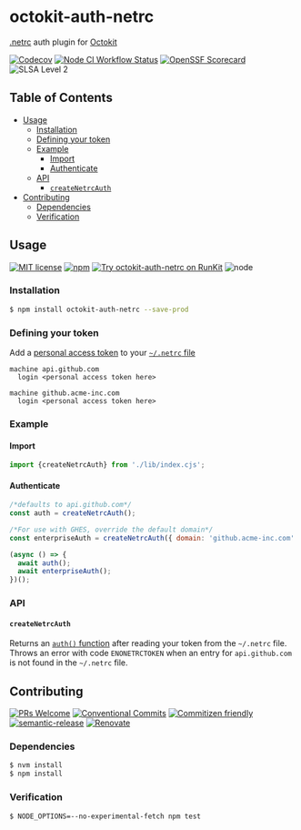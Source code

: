 # octokit-auth-netrc

[.netrc](https://ec.haxx.se/usingcurl/usingcurl-netrc) auth plugin for
[Octokit](https://github.com/octokit/core.js)

<!--status-badges start -->

[![Codecov][coverage-badge]][coverage-link]
[![Node CI Workflow Status][github-actions-ci-badge]][github-actions-ci-link]
[![OpenSSF Scorecard][ossfScorecard-badge]][ossfScorecard-link]
![SLSA Level 2][slsa-badge]

<!--status-badges end -->

## Table of Contents

* [Usage](#usage)
  * [Installation](#installation)
  * [Defining your token](#defining-your-token)
  * [Example](#example)
    * [Import](#import)
    * [Authenticate](#authenticate)
  * [API](#api)
    * [`createNetrcAuth`](#createnetrcauth)
* [Contributing](#contributing)
  * [Dependencies](#dependencies)
  * [Verification](#verification)

## Usage

<!--consumer-badges start -->

[![MIT license][license-badge]][license-link]
[![npm][npm-badge]][npm-link]
[![Try octokit-auth-netrc on RunKit][runkit-badge]][runkit-link]
![node][node-badge]

<!--consumer-badges end -->

### Installation

```sh
$ npm install octokit-auth-netrc --save-prod
```

### Defining your token

Add a [personal access token](https://help.github.com/en/articles/creating-a-personal-access-token-for-the-command-line)
to your [`~/.netrc` file](https://ec.haxx.se/usingcurl-netrc.html)

```
machine api.github.com
  login <personal access token here>

machine github.acme-inc.com
  login <personal access token here>
```

### Example

#### Import

```javascript
import {createNetrcAuth} from './lib/index.cjs';
```

#### Authenticate

```javascript
/*defaults to api.github.com*/
const auth = createNetrcAuth();

/*For use with GHES, override the default domain*/
const enterpriseAuth = createNetrcAuth({ domain: 'github.acme-inc.com' });

(async () => {
  await auth();
  await enterpriseAuth();
})();
```

### API

#### `createNetrcAuth`

Returns an [`auth()` function](https://github.com/octokit/auth-token.js#auth)
after reading your token from the `~/.netrc` file. Throws an error with code
`ENONETRCTOKEN` when an entry for `api.github.com` is not found in the
`~/.netrc` file.

## Contributing

<!--contribution-badges start -->

[![PRs Welcome][PRs-badge]][PRs-link]
[![Conventional Commits][commit-convention-badge]][commit-convention-link]
[![Commitizen friendly][commitizen-badge]][commitizen-link]
[![semantic-release][semantic-release-badge]][semantic-release-link]
[![Renovate][renovate-badge]][renovate-link]

<!--contribution-badges end -->

### Dependencies

```sh
$ nvm install
$ npm install
```

### Verification

```sh
$ NODE_OPTIONS=--no-experimental-fetch npm test
```

[PRs-link]: http://makeapullrequest.com

[PRs-badge]: https://img.shields.io/badge/PRs-welcome-brightgreen.svg

[commit-convention-link]: https://conventionalcommits.org

[commit-convention-badge]: https://img.shields.io/badge/Conventional%20Commits-1.0.0-yellow.svg

[commitizen-link]: http://commitizen.github.io/cz-cli/

[commitizen-badge]: https://img.shields.io/badge/commitizen-friendly-brightgreen.svg

[semantic-release-link]: https://github.com/semantic-release/semantic-release

[semantic-release-badge]: https://img.shields.io/badge/%20%20%F0%9F%93%A6%F0%9F%9A%80-semantic--release-e10079.svg

[renovate-link]: https://renovatebot.com

[renovate-badge]: https://img.shields.io/badge/renovate-enabled-brightgreen.svg?logo=renovatebot

[coverage-link]: https://codecov.io/github/travi/octokit-auth-netrc

[coverage-badge]: https://img.shields.io/codecov/c/github/travi/octokit-auth-netrc.svg

[license-link]: LICENSE

[license-badge]: https://img.shields.io/github/license/travi/octokit-auth-netrc.svg

[npm-link]: https://www.npmjs.com/package/octokit-auth-netrc

[npm-badge]: https://img.shields.io/npm/v/octokit-auth-netrc.svg

[runkit-link]: https://npm.runkit.com/octokit-auth-netrc

[runkit-badge]: https://badge.runkitcdn.com/octokit-auth-netrc.svg

[github-actions-ci-link]: https://github.com/travi/octokit-auth-netrc/actions?query=workflow%3A%22Node.js+CI%22+branch%3Amaster

[github-actions-ci-badge]: https://github.com/travi/octokit-auth-netrc/workflows/Node.js%20CI/badge.svg

[node-badge]: https://img.shields.io/node/v/octokit-auth-netrc?logo=node.js

[ossfScorecard-link]: https://securityscorecards.dev/viewer/?uri=github.com/travi/octokit-auth-netrc

[ossfScorecard-badge]: https://api.securityscorecards.dev/projects/github.com/travi/octokit-auth-netrc/badge

[slsa-badge]: https://slsa.dev/images/gh-badge-level2.svg
